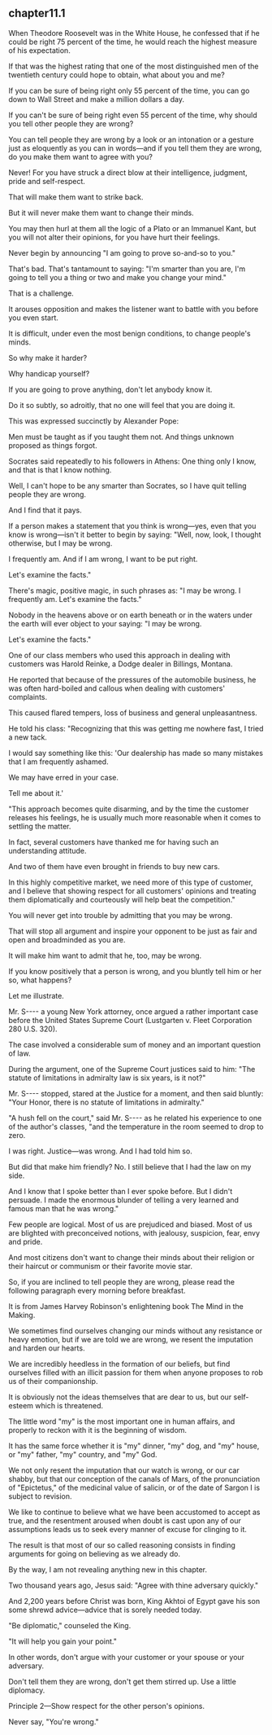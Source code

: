 
chapter11.1
---
When Theodore Roosevelt was in the White House, he confessed that if he could be right 75 percent of the time, he would reach the highest measure of his expectation.

If that was the highest rating that one of the most distinguished men of the twentieth century could hope to obtain, what about you and me?

If you can be sure of being right only 55 percent of the time, you can go down to Wall Street and make a million dollars a day.

If you can't be sure of being right even 55 percent of the time, why should you tell other people they are wrong?

You can tell people they are wrong by a look or an intonation or a gesture just as eloquently as you can in words—and if you tell them they are wrong, do you make them want to agree with you?

Never! For you have struck a direct blow at their intelligence, judgment, pride and self-respect.

That will make them want to strike back.

But it will never make them want to change their minds.

You may then hurl at them all the logic of a Plato or an Immanuel Kant, but you will not alter their opinions, for you have hurt their feelings.

Never begin by announcing "I am going to prove so-and-so to you."

That's bad. That's tantamount to saying: "I'm smarter than you are, I'm going to tell you a thing or two and make you change your mind."

That is a challenge.

It arouses opposition and makes the listener want to battle with you before you even start.

It is difficult, under even the most benign conditions, to change people's minds.

So why make it harder?

Why handicap yourself?

If you are going to prove anything, don't let anybody know it.

Do it so subtly, so adroitly, that no one will feel that you are doing it.

This was expressed succinctly by Alexander Pope:

Men must be taught as if you taught them not. And things unknown proposed as things forgot.

Socrates said repeatedly to his followers in Athens: One thing only I know, and that is that I know nothing.

Well, I can't hope to be any smarter than Socrates, so I have quit telling people they are wrong.

And I find that it pays.

If a person makes a statement that you think is wrong—yes, even that you know is wrong—isn't it better to begin by saying: "Well, now, look, I thought otherwise, but I may be wrong.

I frequently am. And if I am wrong, I want to be put right.

Let's examine the facts."

There's magic, positive magic, in such phrases as: "I may be wrong. I frequently am. Let's examine the facts."

Nobody in the heavens above or on earth beneath or in the waters under the earth will ever object to your saying: "I may be wrong.

Let's examine the facts."

One of our class members who used this approach in dealing with customers was Harold Reinke, a Dodge dealer in Billings, Montana.

He reported that because of the pressures of the automobile business, he was often hard-boiled and callous when dealing with customers' complaints.

This caused flared tempers, loss of business and general unpleasantness.

He told his class: "Recognizing that this was getting me nowhere fast, I tried a new tack.

I would say something like this: 'Our dealership has made so many mistakes that I am frequently ashamed.

We may have erred in your case.

Tell me about it.'

"This approach becomes quite disarming, and by the time the customer releases his feelings, he is usually much more reasonable when it comes to settling the matter.

In fact, several customers have thanked me for having such an understanding attitude.

And two of them have even brought in friends to buy new cars.

In this highly competitive market, we need more of this type of customer, and I believe that showing respect for all customers' opinions and treating them diplomatically and courteously will help beat the competition."

You will never get into trouble by admitting that you may be wrong.

That will stop all argument and inspire your opponent to be just as fair and open and broadminded as you are.

It will make him want to admit that he, too, may be wrong.

If you know positively that a person is wrong, and you bluntly tell him or her so, what happens?

Let me illustrate.

Mr. S---- a young New York attorney, once argued a rather important case before the United States Supreme Court (Lustgarten v. Fleet Corporation 280 U.S. 320).

The case involved a considerable sum of money and an important question of law.

During the argument, one of the Supreme Court justices said to him: "The statute of limitations in admiralty law is six years, is it not?"

Mr. S---- stopped, stared at the Justice for a moment, and then said bluntly: "Your Honor, there is no statute of limitations in admiralty."

"A hush fell on the court," said Mr. S---- as he related his experience to one of the author's classes, "and the temperature in the room seemed to drop to zero.

I was right. Justice—was wrong. And I had told him so.

But did that make him friendly? No. I still believe that I had the law on my side.

And I know that I spoke better than I ever spoke before. But I didn't persuade. I made the enormous blunder of telling a very learned and famous man that he was wrong."

Few people are logical. Most of us are prejudiced and biased. Most of us are blighted with preconceived notions, with jealousy, suspicion, fear, envy and pride.

And most citizens don't want to change their minds about their religion or their haircut or communism or their favorite movie star.

So, if you are inclined to tell people they are wrong, please read the following paragraph every morning before breakfast.

It is from James Harvey Robinson's enlightening book The Mind in the Making.

We sometimes find ourselves changing our minds without any resistance or heavy emotion, but if we are told we are wrong, we resent the imputation and harden our hearts.

We are incredibly heedless in the formation of our beliefs, but find ourselves filled with an illicit passion for them when anyone proposes to rob us of their companionship.

It is obviously not the ideas themselves that are dear to us, but our self-esteem which is threatened.

The little word "my" is the most important one in human affairs, and properly to reckon with it is the beginning of wisdom.

It has the same force whether it is "my" dinner, "my" dog, and "my" house, or "my" father, "my" country, and "my" God.

We not only resent the imputation that our watch is wrong, or our car shabby, but that our conception of the canals of Mars, of the pronunciation of "Epictetus," of the medicinal value of salicin, or of the date of Sargon I is subject to revision.

We like to continue to believe what we have been accustomed to accept as true, and the resentment aroused when doubt is cast upon any of our assumptions leads us to seek every manner of excuse for clinging to it.

The result is that most of our so called reasoning consists in finding arguments for going on believing as we already do.

By the way, I am not revealing anything new in this chapter.

Two thousand years ago, Jesus said: "Agree with thine adversary quickly."

And 2,200 years before Christ was born, King Akhtoi of Egypt gave his son some shrewd advice—advice that is sorely needed today.

"Be diplomatic," counseled the King.

"It will help you gain your point."

In other words, don't argue with your customer or your spouse or your adversary.

Don't tell them they are wrong, don't get them stirred up. Use a little diplomacy.

Principle 2—Show respect for the other person's opinions.

Never say, "You're wrong."